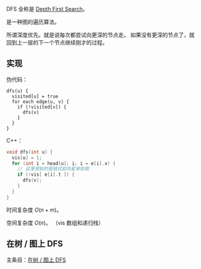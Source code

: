DFS 全称是 [Depth First Search](https://en.wikipedia.org/wiki/Depth-first_search)。

是一种图的遍历算法。

所谓深度优先。就是说每次都尝试向更深的节点走。
如果没有更深的节点了，就回到上一层的下一个节点继续刚才的过程。

## 实现

伪代码：

```text
dfs(u) {
  visited[u] = true
  for each edge(u, v) {
    if (!visited[v]) {
      dfs(v)
    }
  }
}
```

C++：

```c++
void dfs(int u) {
  vis[u] = 1;
  for (int i = head[u]; i; i = e[i].x) {
    // 这里用到的是链式前向星来存图
    if (!vis[ e[i].t ]) {
      dfs(v);
    }
  }
}
```

时间复杂度 $O(n + m)$。

空间复杂度 $O(n)$。 （vis 数组和递归栈）

## 在树 / 图上 DFS

主条目：[在树 / 图上 DFS](/graph/traverse)
